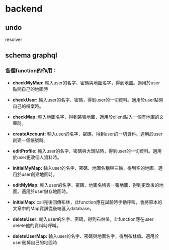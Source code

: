 # backend

## **undo**

resolver

## **schema graphql**

### **各個function的作用：**

- **checkMyMap:** 輸入user的名字、密碼與地圖名字，得到地圖。適用於user點開自己的地圖時

- **checkUser:** 輸入user的名字、密碼，得到user的一切資料。適用於user點開自己的檔案時。

- **checkMap:** 輸入地圖名字，得到某張地圖，適用於client點入一個有地圖的文章時。
    
- **createAccount:** 輸入user的名字、密碼，得到user的一切資料。適用於user創建一個帳號時。

- **editProfile:** 輸入user的名字、密碼與大頭貼時，得到user的一切資料。適用於user更改個人資料時。

- **initialMyMap:** 輸入user的名字、密碼、地圖名稱與三軸，得到空的地圖。適用於user創建地圖時。

- **editMyMap:** 輸入user的名字、密碼、地圖名稱與一張地圖，得到更改後的地圖。適用於user儲存地圖時。

- **initialMap:** call完後回傳布林，此function應在試驗時手動呼叫，會將原本的文章中的Map資訊從後端匯入database。

- **deleteUser:** 輸入user的名字、密碼，得到布林值，此function應在user delete他的資料時呼叫。

- **deleteUserMap:** 輸入user的名字、密碼與地圖名字，得到布林值。適用於user刪掉自己的地圖時
